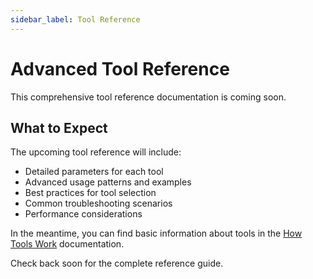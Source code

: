 ```yaml
---
sidebar_label: Tool Reference
---
```


# Advanced Tool Reference

This comprehensive tool reference documentation is coming soon.

## What to Expect

The upcoming tool reference will include:

- Detailed parameters for each tool
- Advanced usage patterns and examples
- Best practices for tool selection
- Common troubleshooting scenarios
- Performance considerations

In the meantime, you can find basic information about tools in the [How Tools Work](../../basic-usage/how-tools-work) documentation.

Check back soon for the complete reference guide.